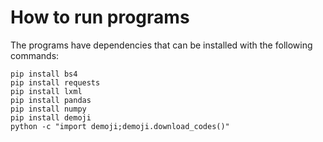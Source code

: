 # How to run programs

The programs have dependencies that can be installed with the following commands:
```
pip install bs4
pip install requests
pip install lxml
pip install pandas
pip install numpy
pip install demoji
python -c "import demoji;demoji.download_codes()"
```
